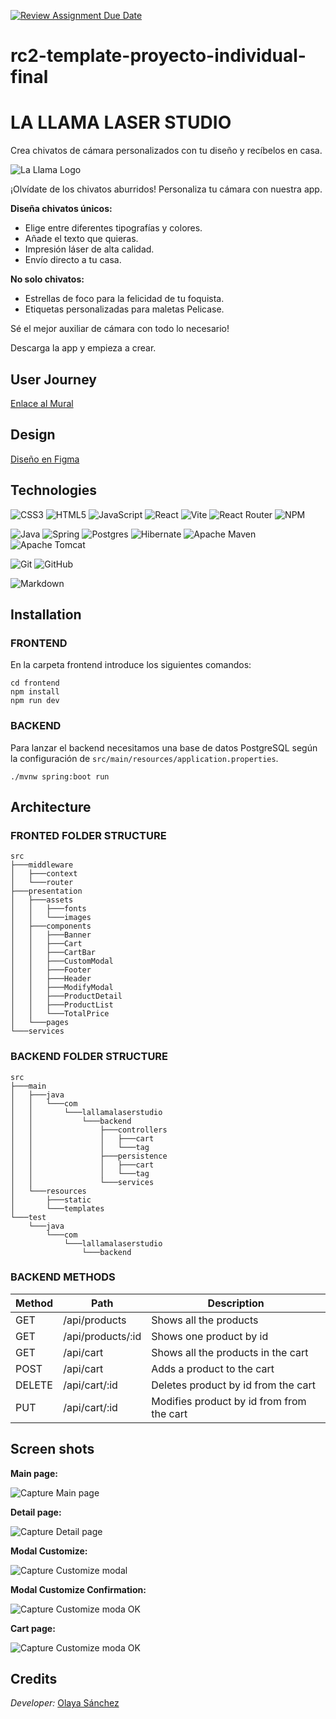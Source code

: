 [![Review Assignment Due Date](https://classroom.github.com/assets/deadline-readme-button-24ddc0f5d75046c5622901739e7c5dd533143b0c8e959d652212380cedb1ea36.svg)](https://classroom.github.com/a/xq5TwZF7)

# rc2-template-proyecto-individual-final

# LA LLAMA LASER STUDIO

Crea chivatos de cámara personalizados con tu diseño y recíbelos en casa.

![La Llama Logo](./frontend/src/presentation/assets/images/logo.png)

¡Olvídate de los chivatos aburridos! Personaliza tu cámara con nuestra app.

**Diseña chivatos únicos:**

- Elige entre diferentes tipografías y colores.
- Añade el texto que quieras.
- Impresión láser de alta calidad.
- Envío directo a tu casa.

**No solo chivatos:**

- Estrellas de foco para la felicidad de tu foquista.
- Etiquetas personalizadas para maletas Pelicase.

Sé el mejor auxiliar de cámara con todo lo necesario!

Descarga la app y empieza a crear.

## User Journey

[Enlace al Mural](https://app.mural.co/t/lallamalaserstudio5568/m/lallamalaserstudio5568/1710260674048/eb32dc281964ad79c6b8ae3f7c0c13afd030d255?sender=u5254e35ee752a47fd5003532)

## Design

[Diseño en Figma](https://www.figma.com/file/U4inHKj5Ddsl5EHHuv8w3k/La-Llama-Laser-Studio?type=design&node-id=0-1&mode=design&t=VFdynTUq1oA1VBe4-0)

## Technologies

![CSS3](https://img.shields.io/badge/css3-%231572B6.svg?style=for-the-badge&logo=css3&logoColor=white)
![HTML5](https://img.shields.io/badge/html5-%23E34F26.svg?style=for-the-badge&logo=html5&logoColor=white)
![JavaScript](https://img.shields.io/badge/javascript-%23323330.svg?style=for-the-badge&logo=javascript&logoColor=%23F7DF1E)
![React](https://img.shields.io/badge/react-%2320232a.svg?style=for-the-badge&logo=react&logoColor=%2361DAFB)
![Vite](https://img.shields.io/badge/vite-%23646CFF.svg?style=for-the-badge&logo=vite&logoColor=white)
![React Router](https://img.shields.io/badge/React_Router-CA4245?style=for-the-badge&logo=react-router&logoColor=white)
![NPM](https://img.shields.io/badge/NPM-%23CB3837.svg?style=for-the-badge&logo=npm&logoColor=white)

![Java](https://img.shields.io/badge/java-%23ED8B00.svg?style=for-the-badge&logo=openjdk&logoColor=white)
![Spring](https://img.shields.io/badge/spring-%236DB33F.svg?style=for-the-badge&logo=spring&logoColor=white)
![Postgres](https://img.shields.io/badge/postgres-%23316192.svg?style=for-the-badge&logo=postgresql&logoColor=white)
![Hibernate](https://img.shields.io/badge/Hibernate-59666C?style=for-the-badge&logo=Hibernate&logoColor=white)
![Apache Maven](https://img.shields.io/badge/Apache%20Maven-C71A36?style=for-the-badge&logo=Apache%20Maven&logoColor=white)
![Apache Tomcat](https://img.shields.io/badge/apache%20tomcat-%23F8DC75.svg?style=for-the-badge&logo=apache-tomcat&logoColor=black)

![Git](https://img.shields.io/badge/git-%23F05033.svg?style=for-the-badge&logo=git&logoColor=white)
![GitHub](https://img.shields.io/badge/github-%23121011.svg?style=for-the-badge&logo=github&logoColor=white)

![Markdown](https://img.shields.io/badge/markdown-%23000000.svg?style=for-the-badge&logo=markdown&logoColor=white)

## Installation

### FRONTEND

En la carpeta frontend introduce los siguientes comandos:

```
cd frontend
npm install
npm run dev
```

### BACKEND

Para lanzar el backend necesitamos una base de datos PostgreSQL según
la configuración de `src/main/resources/application.properties`.

```
./mvnw spring:boot run
```

## Architecture

### FRONTED FOLDER STRUCTURE

```
src
├───middleware
│   ├───context
│   └───router
├───presentation
│   ├───assets
│   │   ├───fonts
│   │   └───images
│   ├───components
│   │   ├───Banner
│   │   ├───Cart
│   │   ├───CartBar
│   │   ├───CustomModal
│   │   ├───Footer
│   │   ├───Header
│   │   ├───ModifyModal
│   │   ├───ProductDetail
│   │   ├───ProductList
│   │   └───TotalPrice
│   └───pages
└───services
```

### BACKEND FOLDER STRUCTURE

```
src
├───main
│   ├───java
│   │   └───com
│   │       └───lallamalaserstudio
│   │           └───backend
│   │               ├───controllers
│   │               │   ├───cart
│   │               │   └───tag
│   │               ├───persistence
│   │               │   ├───cart
│   │               │   └───tag
│   │               └───services
│   └───resources
│       ├───static
│       └───templates
└───test
    └───java
        └───com
            └───lallamalaserstudio
                └───backend
```

### BACKEND METHODS

| Method | Path              | Description                               |
| ------ | ----------------- | ----------------------------------------- |
| GET    | /api/products     | Shows all the products                    |
| GET    | /api/products/:id | Shows one product by id                   |
| GET    | /api/cart         | Shows all the products in the cart        |
| POST   | /api/cart         | Adds a product to the cart                |
| DELETE | /api/cart/:id     | Deletes product by id from the cart       |
| PUT    | /api/cart/:id     | Modifies product by id from from the cart |

## Screen shots

**Main page:**

![Capture Main page](./frontend/public/capture01.png)

**Detail page:**

![Capture Detail page](./frontend/public/capture02.png)

**Modal Customize:**

![Capture Customize modal](./frontend/public/capture03.png)

**Modal Customize Confirmation:**

![Capture Customize moda OK ](./frontend/public/capture04.png)

**Cart page:**

![Capture Customize moda OK ](./frontend/public/capture05.png)

## Credits

_Developer:_ [Olaya Sánchez](https://github.com/osaga-fu)
